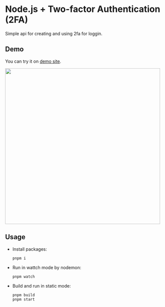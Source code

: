 # Node.js + Two-factor Authentication (2FA)

Simple api for creating and using 2fa for loggin.

## Demo

You can try it on [demo site](https://twofa-node.onrender.com/login).



<img src="https://github.com/hirurg-lybitel/node-2fa-pnpm/assets/11502258/9f07ab71-b343-40dd-9b03-32ab0ac1928e" width="500">

## Usage

- Install packages:  
  ```
  pnpm i
  ```
- Run in wattch mode by nodemon:   
  ```
  pnpm watch
  ```
- Build and run in static mode:  
  ```
  pnpm build
  pnpm start
  ```

